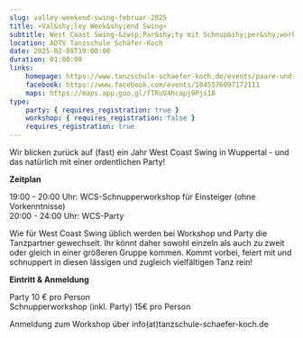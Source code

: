```yaml
---
slug: valley-weekend-swing-februar-2025
title: »Val&shy;ley Week&shy;end Swing«
subtitle: West Coast Swing-&zwsp;Par&shy;ty mit Schnup­&shy;per­&shy;work­&shy;shop
location: ADTV Tanzschule Schäfer-Koch
date: 2025-02-08T19:00:00
duration: 01:00:00
links:
    homepage: https://www.tanzschule-schaefer-koch.de/events/paare-und-singles/events-erwachsene-detail?tx_calendarize_calendar%5Baction%5D=detail&tx_calendarize_calendar%5Bcontroller%5D=Calendar&tx_calendarize_calendar%5Bindex%5D=74987&cHash=ed5060cf8079f17a2faf20eedea9626f
    facebook: https://www.facebook.com/events/1045576097172111
    maps: https://maps.app.goo.gl/fTRuV4hcapj9Pjs18
type:
    party: { requires_registration: true }
    workshop: { requires_registration: false }
    requires_registration: true
---
```


Wir blicken zurück auf (fast) ein Jahr West Coast Swing in Wuppertal - und das natürlich mit einer ordentlichen Party!

**Zeitplan**

19:00 - 20:00 Uhr: WCS-Schnupperworkshop für Einsteiger (ohne Vorkenntnisse)<br>
20:00 - 24:00 Uhr: WCS-Party

Wie für West Coast Swing üblich werden bei Workshop und Party die Tanzpartner gewechselt. Ihr könnt daher sowohl einzeln als auch zu zweit oder gleich in einer größeren Gruppe kommen. Kommt vorbei, feiert mit und schnuppert in diesen lässigen und zugleich vielfältigen Tanz rein!

**Eintritt & Anmeldung**

Party 10 € pro Person<br>
Schnupperworkshop (inkl. Party) 15€ pro Person<br>

Anmeldung zum Workshop über info(at)tanzschule-schaefer-koch.de
